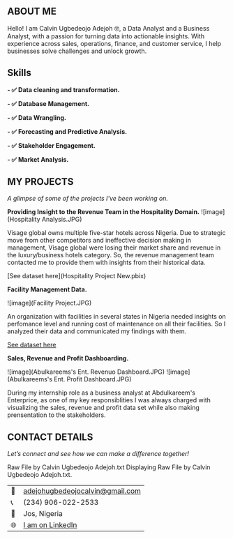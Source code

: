 
<!--Section 1: Introduce your self-->
## ABOUT ME

Hello! I am Calvin Ugbedeojo Adejoh 🤓, a Data Analyst and a Business Analyst, with a passion for turning data into actionable insights. With experience across sales, operations, finance, and customer service, I help businesses solve challenges and unlock growth.


<!--Mention your top/relevant skills here - core and soft skills-->
## Skills

**- ✅ Data cleaning and transformation.**

**- ✅ Database Management.**

**- ✅ Data Wrangling.**

**- ✅ Forecasting and Predictive Analysis.**

**- ✅ Stakeholder Engagement.**

**- ✅ Market Analysis.**


<!--Section 2: List 3-4 key projects-->
## MY PROJECTS 

*A glimpse of some of the projects I've been working on.*

**Providing Insight to the Revenue Team in the Hospitality Domain.**
![image](Hospitality Analysis.JPG)

Visage global owns multiple five-star hotels across Nigeria. Due to strategic move from other competitors and ineffective decision making in management, Visage global were losing their market share and revenue in the luxury/business hotels category. So, the revenue management team contacted me to provide them with insights from their historical data. 

[See dataset here](Hospitality Project New.pbix)

**Facility Management Data.**

![image](Facility Project.JPG)

An organization with facilities in several states in Nigeria needed insights on perfomance level and running cost of maintenance on all their facilities. So I analyzed their data and communicated my findings with them.

[See dataset here](facility_management_data.csv)

**Sales, Revenue and Profit Dashboarding.**

![image](Abulkareems's Ent. Revenuo Dashboard.JPG)
![image](Abulkareems's Ent. Profit Dashboard.JPG)

During my internship role as a business analyst at Abdulkareem's Enterprice, as one of my key responsiblities I was always charged with visualizing the sales, revenue and profit data set while also making prensentation to the stakeholders.



## CONTACT DETAILS

*Let’s connect and see how we can make a difference together!*
<table>
  <tbody>
    <tr>
      <td>📧</td>
      <td><a href="mailto:adejohugbedeojocalvin@gmail.com">adejohugbedeojocalvin@gmail.com</a></td>
    </tr>
    <tr>
      <td>📞</td>
      <td>(234) 906-022-2533</td>
    </tr>
    <tr>
      <td>📍</td>
      <td>Jos, Nigeria</td>
   </tr>
    <tr>
      <td>🌐</td>
      <td><a href="https://www.linkedin.com/in/adejoh-ugbedeojo-calvin-601358216/">I am on LinkedIn</a></td>
    </tr>
    <tr>
     




Raw File by Calvin Ugbedeojo Adejoh.txt
Displaying Raw File by Calvin Ugbedeojo Adejoh.txt.
